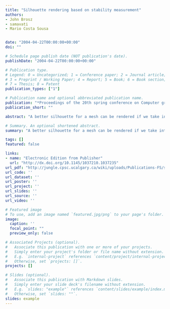 ```yaml
---
title: "Silhouette rendering based on stability measurement"
authors:
- John Brosz
- samavati
- Mario Costa Sousa


date: "2004-04-22T00:00:00+00:00"
doi: ""

# Schedule page publish date (NOT publication's date).
publishDate: "2004-04-22T00:00:00+00:00"

# Publication type.
# Legend: 0 = Uncategorized; 1 = Conference paper; 2 = Journal article;
# 3 = Preprint / Working Paper; 4 = Report; 5 = Book; 6 = Book section;
# 7 = Thesis; 8 = Patent
publication_types: ["1"]

# Publication name and optional abbreviated publication name.
publication: "*Proceedings of the 20th spring conference on Computer graphics (ACM)*"
publication_short: ""

abstract: "A better silhouette for a mesh can be rendered if we take into account the stability of edges inside and outside the current silhouette. Using the dot product between the normal and the viewing direction we can measure this stability. This gives us two types of edges: silhouette and non-silhouette and an associated stability of each. We apply this classification and stability measure to achieve several different styles of rendering as well as temporal frame coherence."

# Summary. An optional shortened abstract.
summary: "A better silhouette for a mesh can be rendered if we take into account the stability of edges inside and outside the current silhouette. Using the dot product between the normal and the viewing direction we can measure this stability. This gives us two types of edges: silhouette and non-silhouette and an associated stability of each. We apply this classification and stability measure to achieve several different styles of rendering as well as temporal frame coherence...."

tags: []
featured: false

links:
- name: "Electronic Edition from Publisher"
  url: "http://dx.doi.org/10.1145/1037210.1037235"
url_pdf: "http://jungle.cpsc.ucalgary.ca/wiki/uploads/Publications-FS/silhouette-sccg2004-brosz.pdf"
url_code: ''
url_dataset: ''
url_poster: ''
url_project: ''
url_slides: ''
url_source: ''
url_video: ''

# Featured image
# To use, add an image named `featured.jpg/png` to your page's folder. 
image:
  caption: ''
  focal_point: ""
  preview_only: false

# Associated Projects (optional).
#   Associate this publication with one or more of your projects.
#   Simply enter your project's folder or file name without extension.
#   E.g. `internal-project` references `content/project/internal-project/index.md`.
#   Otherwise, set `projects: []`.
projects: []

# Slides (optional).
#   Associate this publication with Markdown slides.
#   Simply enter your slide deck's filename without extension.
#   E.g. `slides: "example"` references `content/slides/example/index.md`.
#   Otherwise, set `slides: ""`.
slides: example
---
```

